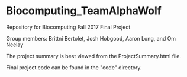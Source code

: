 # Biocomputing_TeamAlphaWolf

Repository for Biocomputing Fall 2017 Final Project

Group members: Brittni Bertolet, Josh Hobgood, Aaron Long, and Om Neelay

The project summary is best viewed from the ProjectSummary.html file.

Final project code can be found in the "code" directory.


